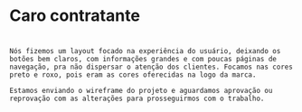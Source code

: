 # Caro contratante <h1>

    Nós fizemos um layout focado na experiência do usuário, deixando os botões bem claros, com informações grandes e com poucas páginas de navegação, pra não dispersar o atenção dos clientes. Focamos nas cores preto e roxo, pois eram as cores oferecidas na logo da marca.

    Estamos enviando o wireframe do projeto e aguardamos aprovação ou reprovação com as alterações para prosseguirmos com o trabalho.
